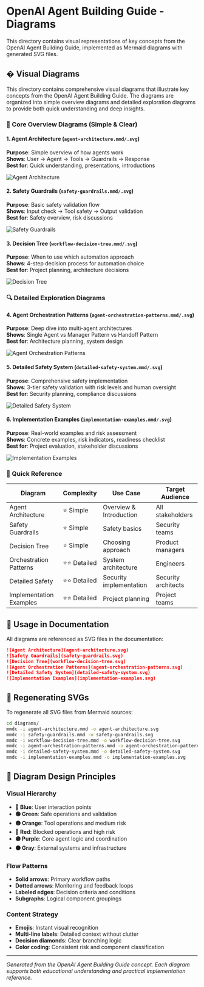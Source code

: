 # OpenAI Agent Building Guide - Diagrams

This directory contains visual representations of key concepts from the OpenAI Agent Building Guide, implemented as Mermaid diagrams with generated SVG files.

## � Visual Diagrams

This directory contains comprehensive visual diagrams that illustrate key concepts from the OpenAI Agent Building Guide. The diagrams are organized into simple overview diagrams and detailed exploration diagrams to provide both quick understanding and deep insights.

### 🎯 Core Overview Diagrams (Simple & Clear)

#### 1. **Agent Architecture** (`agent-architecture.mmd/.svg`)
**Purpose**: Simple overview of how agents work  
**Shows**: User → Agent → Tools → Guardrails → Response  
**Best for**: Quick understanding, presentations, introductions

![Agent Architecture](agent-architecture.svg)

#### 2. **Safety Guardrails** (`safety-guardrails.mmd/.svg`)
**Purpose**: Basic safety validation flow  
**Shows**: Input check → Tool safety → Output validation  
**Best for**: Safety overview, risk discussions

![Safety Guardrails](safety-guardrails.svg)

#### 3. **Decision Tree** (`workflow-decision-tree.mmd/.svg`)
**Purpose**: When to use which automation approach  
**Shows**: 4-step decision process for automation choice  
**Best for**: Project planning, architecture decisions

![Decision Tree](workflow-decision-tree.svg)

### 🔍 Detailed Exploration Diagrams

#### 4. **Agent Orchestration Patterns** (`agent-orchestration-patterns.mmd/.svg`)
**Purpose**: Deep dive into multi-agent architectures  
**Shows**: Single Agent vs Manager Pattern vs Handoff Pattern  
**Best for**: Architecture planning, system design

![Agent Orchestration Patterns](agent-orchestration-patterns.svg)

#### 5. **Detailed Safety System** (`detailed-safety-system.mmd/.svg`)
**Purpose**: Comprehensive safety implementation  
**Shows**: 3-tier safety validation with risk levels and human oversight  
**Best for**: Security planning, compliance discussions

![Detailed Safety System](detailed-safety-system.svg)

#### 6. **Implementation Examples** (`implementation-examples.mmd/.svg`)
**Purpose**: Real-world examples and risk assessment  
**Shows**: Concrete examples, risk indicators, readiness checklist  
**Best for**: Project evaluation, stakeholder discussions

![Implementation Examples](implementation-examples.svg)

### 🚀 Quick Reference

| Diagram | Complexity | Use Case | Target Audience |
|---------|------------|----------|-----------------|
| Agent Architecture | ⭐ Simple | Overview & Introduction | All stakeholders |
| Safety Guardrails | ⭐ Simple | Safety basics | Security teams |
| Decision Tree | ⭐ Simple | Choosing approach | Product managers |
| Orchestration Patterns | ⭐⭐ Detailed | System architecture | Engineers |
| Detailed Safety | ⭐⭐ Detailed | Security implementation | Security architects |
| Implementation Examples | ⭐⭐ Detailed | Project planning | Project teams |

## 🎨 Usage in Documentation

All diagrams are referenced as SVG files in the documentation:

```markdown
![Agent Architecture](agent-architecture.svg)
![Safety Guardrails](safety-guardrails.svg)
![Decision Tree](workflow-decision-tree.svg)
![Agent Orchestration Patterns](agent-orchestration-patterns.svg)
![Detailed Safety System](detailed-safety-system.svg)
![Implementation Examples](implementation-examples.svg)
```

## 🔧 Regenerating SVGs

To regenerate all SVG files from Mermaid sources:

```bash
cd diagrams/
mmdc -i agent-architecture.mmd -o agent-architecture.svg
mmdc -i safety-guardrails.mmd -o safety-guardrails.svg
mmdc -i workflow-decision-tree.mmd -o workflow-decision-tree.svg
mmdc -i agent-orchestration-patterns.mmd -o agent-orchestration-patterns.svg
mmdc -i detailed-safety-system.mmd -o detailed-safety-system.svg
mmdc -i implementation-examples.mmd -o implementation-examples.svg
```

## 📐 Diagram Design Principles

### Visual Hierarchy
- **🔵 Blue**: User interaction points
- **🟢 Green**: Safe operations and validation
- **🟡 Orange**: Tool operations and medium risk
- **🔴 Red**: Blocked operations and high risk
- **🟣 Purple**: Core agent logic and coordination
- **⚫ Gray**: External systems and infrastructure

### Flow Patterns
- **Solid arrows**: Primary workflow paths
- **Dotted arrows**: Monitoring and feedback loops
- **Labeled edges**: Decision criteria and conditions
- **Subgraphs**: Logical component groupings

### Content Strategy
- **Emojis**: Instant visual recognition
- **Multi-line labels**: Detailed context without clutter
- **Decision diamonds**: Clear branching logic
- **Color coding**: Consistent risk and component classification

---

*Generated from the OpenAI Agent Building Guide concept. Each diagram supports both educational understanding and practical implementation reference.*
